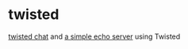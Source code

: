 twisted
=======

[twisted chat](https://github.com/beccabainbridge/twisted/tree/master/chat) and [a simple echo server](https://github.com/beccabainbridge/twisted/blob/master/practice/echo_server.py) using Twisted
